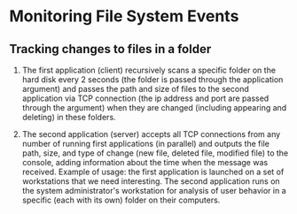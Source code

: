 # Monitoring File System Events

## Tracking changes to files in a folder

1. The first application (client) recursively scans a specific folder on the hard disk every 2 seconds (the folder is passed through the application argument) and passes the path and size of files to the second application via TCP connection (the ip address and port are passed through the argument) when they are changed (including appearing and deleting) in these folders.

2. The second application (server) accepts all TCP connections from any number of running first applications (in parallel) and outputs the file path, size, and type of change (new file, deleted file, modified file) to the console, adding information about the time when the message was received.
Example of usage: the first application is launched on a set of workstations that we need
interesting. The second application runs on the system administrator's workstation for
analysis of user behavior in a specific (each with its own) folder on their computers.
